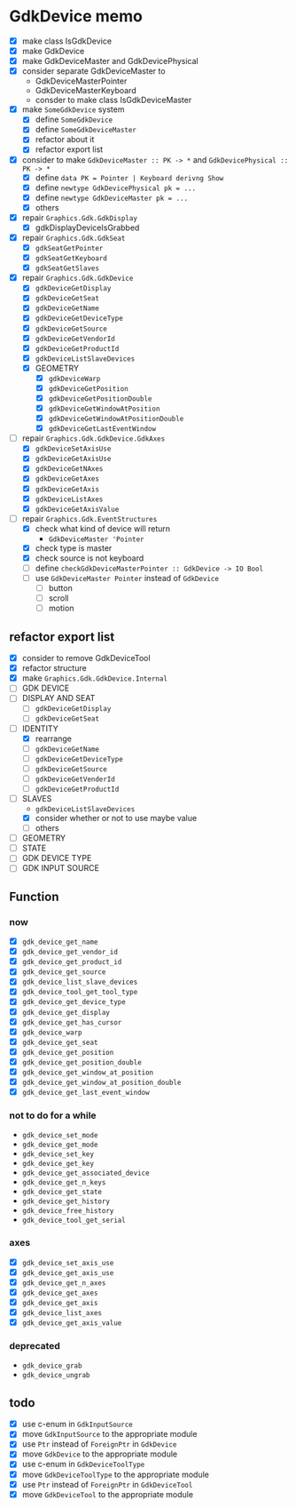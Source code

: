 GdkDevice memo
==============

* [x] make class IsGdkDevice
* [x] make GdkDevice
* [x] make GdkDeviceMaster and GdkDevicePhysical
* [x] consider separate GdkDeviceMaster to
	+ GdkDeviceMasterPointer
	+ GdkDeviceMasterKeyboard
	+ consder to make class IsGdkDeviceMaster
* [x] make `SomeGdkDevice` system
	+ [x] define `SomeGdkDevice`
	+ [x] define `SomeGdkDeviceMaster`
	+ [x] refactor about it
	+ [x] refactor export list
* [x] consider to make `GdkDeviceMaster :: PK -> *`
		and `GdkDevicePhysical :: PK -> *`
	+ [x] define `data PK = Pointer | Keyboard derivng Show`
	+ [x] define `newtype GdkDevicePhysical pk = ...`
	+ [x] define `newtype GdkDeviceMaster pk = ...`
	+ [x] others
* [x] repair `Graphics.Gdk.GdkDisplay`
	+ [x] gdkDisplayDeviceIsGrabbed
* [x] repair `Graphics.Gdk.GdkSeat`
	+ [x] `gdkSeatGetPointer`
	+ [x] `gdkSeatGetKeyboard`
	+ [x] `gdkSeatGetSlaves`
* [x] repair `Graphics.Gdk.GdkDevice`
	+ [x] `gdkDeviceGetDisplay`
	+ [x] `gdkDeviceGetSeat`
	+ [x] `gdkDeviceGetName`
	+ [x] `gdkDeviceGetDeviceType`
	+ [x] `gdkDeviceGetSource`
	+ [x] `gdkDeviceGetVendorId`
	+ [x] `gdkDeviceGetProductId`
	+ [x] `gdkDeviceListSlaveDevices`
	+ [x] GEOMETRY
		+ [x] `gdkDeviceWarp`
		+ [x] `gdkDeviceGetPosition`
		+ [x] `gdkDeviceGetPositionDouble`
		+ [x] `gdkDeviceGetWindowAtPosition`
		+ [x] `gdkDeviceGetWindowAtPositionDouble`
		+ [x] `gdkDeviceGetLastEventWindow`
* [ ] repair `Graphics.Gdk.GdkDevice.GdkAxes`
	+ [x] `gdkDeviceSetAxisUse`
	+ [x] `gdkDeviceGetAxisUse`
	+ [x] `gdkDeviceGetNAxes`
	+ [x] `gdkDeviceGetAxes`
	+ [x] `gdkDeviceGetAxis`
	+ [x] `gdkDeviceListAxes`
	+ [x] `gdkDeviceGetAxisValue`
* [ ] repair `Graphics.Gdk.EventStructures`
	+ [x] check what kind of device will return
		- `GdkDeviceMaster 'Pointer`
	+ [x] check type is master
	+ [x] check source is not keyboard
	+ [ ] define `checkGdkDeviceMasterPointer :: GdkDevice -> IO Bool`
	+ [ ] use `GdkDeviceMaster Pointer` instead of `GdkDevice`
		- [ ] button
		- [ ] scroll
		- [ ] motion

refactor export list
--------------------

* [x] consider to remove GdkDeviceTool
* [x] refactor structure
* [x] make `Graphics.Gdk.GdkDevice.Internal`
* [ ] GDK DEVICE
* [ ] DISPLAY AND SEAT
	+ [ ] `gdkDeviceGetDisplay`
	+ [ ] `gdkDeviceGetSeat`
* [ ] IDENTITY
	+ [x] rearrange
	+ [ ] `gdkDeviceGetName`
	+ [ ] `gdkDeviceGetDeviceType`
	+ [ ] `gdkDeviceGetSource`
	+ [ ] `gdkDeviceGetVenderId`
	+ [ ] `gdkDeviceGetProductId`
* [ ] SLAVES
	+ `gdkDeviceListSlaveDevices`
	+ [x] consider whether or not to use maybe value
	+ [ ] others
* [ ] GEOMETRY
* [ ] STATE
* [ ] GDK DEVICE TYPE
* [ ] GDK INPUT SOURCE

Function
--------

### now

* [x] `gdk_device_get_name`
* [x] `gdk_device_get_vendor_id`
* [x] `gdk_device_get_product_id`
* [x] `gdk_device_get_source`
* [x] `gdk_device_list_slave_devices`
* [x] `gdk_device_tool_get_tool_type`
* [x] `gdk_device_get_device_type`
* [x] `gdk_device_get_display`
* [x] `gdk_device_get_has_cursor`
* [x] `gdk_device_warp`
* [x] `gdk_device_get_seat`
* [x] `gdk_device_get_position`
* [x] `gdk_device_get_position_double`
* [x] `gdk_device_get_window_at_position`
* [x] `gdk_device_get_window_at_position_double`
* [x] `gdk_device_get_last_event_window`

### not to do for a while

* `gdk_device_set_mode`
* `gdk_device_get_mode`
* `gdk_device_set_key`
* `gdk_device_get_key`
* `gdk_device_get_associated_device`
* `gdk_device_get_n_keys`
* `gdk_device_get_state`
* `gdk_device_get_history`
* `gdk_device_free_history`
* `gdk_device_tool_get_serial`

### axes

* [x] `gdk_device_set_axis_use`
* [x] `gdk_device_get_axis_use`
* [x] `gdk_device_get_n_axes`
* [x] `gdk_device_get_axes`
* [x] `gdk_device_get_axis`
* [x] `gdk_device_list_axes`
* [x] `gdk_device_get_axis_value`

### deprecated

* `gdk_device_grab`
* `gdk_device_ungrab`

todo
----

* [x] use c-enum in `GdkInputSource`
* [x] move `GdkInputSource` to the appropriate module
* [x] use `Ptr` instead of `ForeignPtr` in `GdkDevice`
* [x] move `GdkDevice` to the appropriate module
* [x] use c-enum in `GdkDeviceToolType`
* [x] move `GdkDeviceToolType` to the appropriate module
* [x] use `Ptr` instead of `ForeignPtr` in `GdkDeviceTool`
* [x] move `GdkDeviceTool` to the appropriate module
